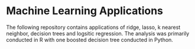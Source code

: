 # Machine Learning Applications

The following repository contains applications of ridge, lasso, k nearest neighbor, decision trees and logsitic regression. The analysis was primarily conducted in R with one boosted decision tree conducted in Python.
